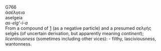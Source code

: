 <body>
  <p>G766<br>  ἀσέλγεια  <br> aselgeia  <br><i>as-elg‘-i-a </i><br>From a compound of <a href="g0001.htm">1</a> (as a negative particle) and a presumed   σελγής    selgēs   (of uncertain derivation, but apparently meaning <i>continent</i>); <i>licentiousness</i> (sometimes including other vices): - filthy, lasciviousness, wantonness.<br></p>
 </body>